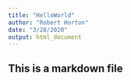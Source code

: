 ```yaml
---
title: "HelloWorld"
author: "Robert Horton"
date: "3/28/2020"
output: html_document
---
```

## This is a markdown file
